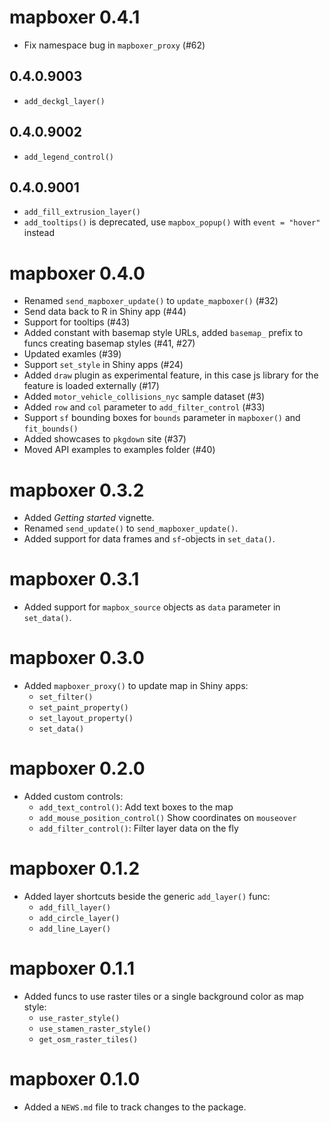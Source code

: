 # mapboxer 0.4.1

* Fix namespace bug in `mapboxer_proxy` (#62)

## 0.4.0.9003

* `add_deckgl_layer()`

## 0.4.0.9002

* `add_legend_control()`

## 0.4.0.9001

* `add_fill_extrusion_layer()`
* `add_tooltips()` is deprecated, use `mapbox_popup()` with `event = "hover"` instead

# mapboxer 0.4.0

* Renamed `send_mapboxer_update()` to `update_mapboxer()` (#32)
* Send data back to R in Shiny app (#44)
* Support for tooltips (#43)
* Added constant with basemap style URLs, added `basemap_` prefix to funcs creating basemap styles (#41, #27)
* Updated examles (#39)
* Support `set_style` in Shiny apps (#24)
* Added `draw` plugin as experimental feature, in this case js library for the feature is loaded externally (#17)
* Added `motor_vehicle_collisions_nyc` sample dataset (#3)
* Added `row` and `col` parameter to `add_filter_control` (#33)
* Support `sf` bounding boxes for `bounds` parameter in `mapboxer()` and `fit_bounds()`
* Added showcases to `pkgdown` site (#37)
* Moved API examples to examples folder (#40)

# mapboxer 0.3.2

* Added _Getting started_ vignette.
* Renamed `send_update()` to `send_mapboxer_update()`.
* Added support for data frames and `sf`-objects in `set_data()`.

# mapboxer 0.3.1

* Added support for `mapbox_source` objects as `data` parameter in `set_data()`.

# mapboxer 0.3.0

* Added `mapboxer_proxy()` to update map in Shiny apps:
    - `set_filter()`
    - `set_paint_property()`
    - `set_layout_property()`
    - `set_data()`

# mapboxer 0.2.0

* Added custom controls:
    - `add_text_control()`: Add text boxes to the map
    - `add_mouse_position_control()` Show coordinates on `mouseover`
    - `add_filter_control()`: Filter layer data on the fly

# mapboxer 0.1.2

* Added layer shortcuts beside the generic `add_layer()` func:
    - `add_fill_layer()`
    - `add_circle_layer()`
    - `add_line_Layer()`

# mapboxer 0.1.1

* Added funcs to use raster tiles or a single background color as map style:
    - `use_raster_style()`
    - `use_stamen_raster_style()`
    - `get_osm_raster_tiles()`

# mapboxer 0.1.0

* Added a `NEWS.md` file to track changes to the package.
